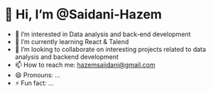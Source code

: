 # 👋 Hi, I’m @Saidani-Hazem
- 👀 I’m interested in Data analysis and back-end development
- 🌱 I’m currently learning React & Talend
- 💞️ I’m looking to collaborate on interesting projects related to data analysis and backend development
- 📫 How to reach me: hazemsaiidani@gmail.com
- 😄 Pronouns: ...
- ⚡ Fun fact: ...


<!---
Saidani-Hazem/Saidani-Hazem is a ✨ special ✨ repository because its `README.md` (this file) appears on your GitHub profile.
You can click the Preview link to take a look at your changes.
--->
